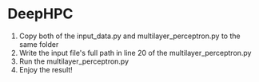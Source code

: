 # DeepHPC


1) Copy both of the input_data.py and multilayer_perceptron.py to the same folder
2) Write the input file's full path in line 20 of the multilayer_perceptron.py
3) Run the multilayer_perceptron.py
4) Enjoy the result!
